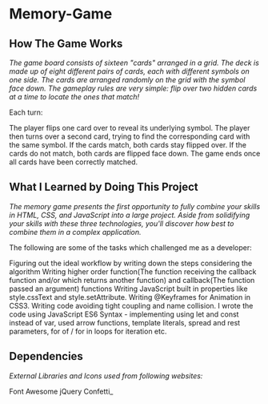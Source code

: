 # Memory-Game

## How The Game Works
_The game board consists of sixteen "cards" arranged in a grid. The deck is made up of eight different pairs of cards, each with different symbols on one side. The cards are arranged randomly on the grid with the symbol face down. The gameplay rules are very simple: flip over two hidden cards at a time to locate the ones that match!_

Each turn:

The player flips one card over to reveal its underlying symbol.
The player then turns over a second card, trying to find the corresponding card with the same symbol.
If the cards match, both cards stay flipped over.
If the cards do not match, both cards are flipped face down.
The game ends once all cards have been correctly matched.

## What I Learned by Doing This Project
_The memory game presents the first opportunity to fully combine your skills in HTML, CSS, and JavaScript into a large project. Aside from solidifying your skills with these three technologies, you'll discover how best to combine them in a complex application._

The following are some of the tasks which challenged me as a developer:

Figuring out the ideal workflow by writing down the steps considering the algorithm
Writing higher order function(The function receiving the callback function and/or which returns another function) and callback(The function passed an argument) functions
Writing JavaScript built in properties like style.cssText and style.setAttribute.
Writing @Keyframes for Animation in CSS3.
Writing code avoiding tight coupling and name collision.
I wrote the code using JavaScript ES6 Syntax - implementing using let and const instead of var, used arrow functions, template literals, spread and rest parameters, for of / for in loops for iteration etc.

## Dependencies
_External Libraries and Icons used from following websites:_

Font Awesome
jQuery
Confetti_
